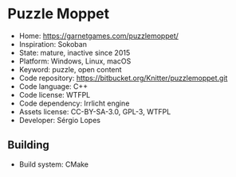 # Puzzle Moppet

- Home: https://garnetgames.com/puzzlemoppet/
- Inspiration: Sokoban
- State: mature, inactive since 2015
- Platform: Windows, Linux, macOS
- Keyword: puzzle, open content
- Code repository: https://bitbucket.org/Knitter/puzzlemoppet.git
- Code language: C++
- Code license: WTFPL
- Code dependency: Irrlicht engine
- Assets license: CC-BY-SA-3.0, GPL-3, WTFPL
- Developer: Sérgio Lopes

## Building

- Build system: CMake
